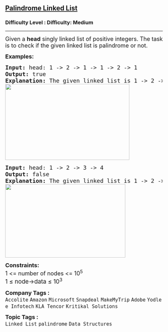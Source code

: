 <h2><a href="https://www.geeksforgeeks.org/problems/check-if-linked-list-is-pallindrome/1?page=1&category=Java,Linked%20List&status=unsolved&sortBy=submissions">Palindrome Linked List</a></h2><h3>Difficulty Level : Difficulty: Medium</h3><hr><div class="problems_problem_content__Xm_eO"><p><span style="font-size: 18px;">Given a <strong>head</strong> singly linked list of positive integers. The task is to check if the given linked list is palindrome or not.</span></p>
<p><span style="font-size: 18px;"><strong>Examples:</strong></span></p>
<pre><span style="font-size: 18px;"><strong>Input: </strong>head: 1 -&gt; 2 -&gt; 1 -&gt; 1 -&gt; 2 -&gt; 1
<strong>Output: </strong>true<strong>
Explanation: </strong>The given linked list is 1 -&gt; 2 -&gt; 1 -&gt; 1 -&gt; 2 -&gt; 1 , which is a palindrome and Hence, the output is true.<br><img src="https://media.geeksforgeeks.org/img-practice/prod/addEditProblem/700391/Web/Other/blobid0_1722089787.png" width="397" height="242"></span>
</pre>
<pre><span style="font-size: 18px;"><strong>Input: </strong>head: 1 -&gt; 2 -&gt; 3 -&gt; 4
<strong>Output: </strong>false<strong>
Explanation: </strong>The given linked list is 1 -&gt; 2 -&gt; 3 -&gt; 4, which is not a palindrome and Hence, the output is false.<br><img src="https://media.geeksforgeeks.org/img-practice/prod/addEditProblem/700391/Web/Other/blobid1_1722089845.png" width="384" height="234"><br></span></pre>
<p><span style="font-size: 18px;"><strong>Constraints:</strong><br>1 &lt;= number of nodes &lt;= 10<sup>5<br></sup><span style="font-size: 18.6667px;">1 ≤ node-&gt;data ≤ 10</span><sup>3</sup><sup><br></sup></span></p></div><p><span style=font-size:18px><strong>Company Tags : </strong><br><code>Accolite</code>&nbsp;<code>Amazon</code>&nbsp;<code>Microsoft</code>&nbsp;<code>Snapdeal</code>&nbsp;<code>MakeMyTrip</code>&nbsp;<code>Adobe</code>&nbsp;<code>Yodlee Infotech</code>&nbsp;<code>KLA Tencor</code>&nbsp;<code>Kritikal Solutions</code>&nbsp;<br><p><span style=font-size:18px><strong>Topic Tags : </strong><br><code>Linked List</code>&nbsp;<code>palindrome</code>&nbsp;<code>Data Structures</code>&nbsp;